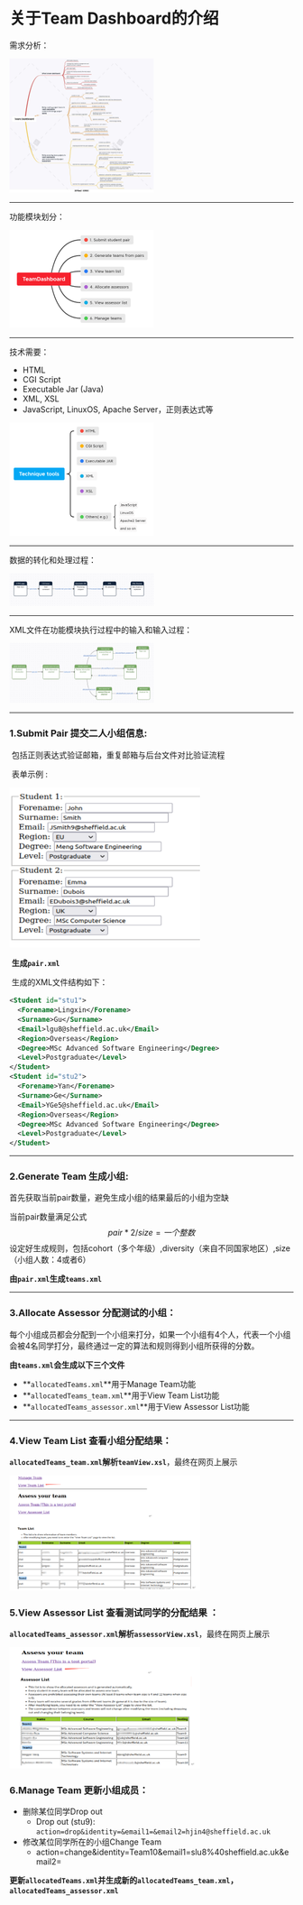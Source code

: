 # 关于Team Dashboard的介绍

需求分析：

<img src="https://github.com/DocYangxm/TeamDashboard/blob/master/Image/Team%20Dashboard%20Xmind.jpg" style="zoom:25%"/>

***

功能模块划分：

<img src="https://github.com/DocYangxm/TeamDashboard/blob/master/Image/Team%20Dashboard%20Requirements.png" style="zoom:25%"/>

***

技术需要：

* HTML
* CGI Script
* Executable Jar (Java)
* XML, XSL
* JavaScript, LinuxOS, Apache Server，正则表达式等

<img src="https://github.com/DocYangxm/TeamDashboard/blob/master/Image/Technology.png" style ="zoom:25%">

***

数据的转化和处理过程：

<img src="https://github.com/DocYangxm/TeamDashboard/blob/master/Image/Data%20Flow.png" style ="zoom:25%">

***

XML文件在功能模块执行过程中的输入和输入过程：

<img src="https://github.com/DocYangxm/TeamDashboard/blob/master/Image/File%20Flow.png" style ="zoom:25%">

***

### 1.Submit Pair 提交二人小组信息:

​	包括正则表达式验证邮箱，重复邮箱与后台文件对比验证流程

​	表单示例 :

<img src="https://github.com/DocYangxm/TeamDashboard/blob/master/Image/Submit%20Pair.png" style="zoom:33%;"/>

​	**生成`pair.xml`**	

​	生成的XML文件结构如下：

```xml
<Student id="stu1">
  <Forename>Lingxin</Forename>
  <Surname>Gu</Surname>
  <Email>lgu8@sheffield.ac.uk</Email>
  <Region>Overseas</Region>
  <Degree>MSc Advanced Software Engineering</Degree>
  <Level>Postgraduate</Level>
</Student>
<Student id="stu2">
  <Forename>Yan</Forename>
  <Surname>Ge</Surname>
  <Email>YGe5@sheffield.ac.uk</Email>
  <Region>Overseas</Region>
  <Degree>MSc Advanced Software Engineering</Degree>
  <Level>Postgraduate</Level>
</Student>
```

***

### 2.Generate Team 生成小组:

首先获取当前pair数量，避免生成小组的结果最后的小组为空缺

当前pair数量满足公式
$$
pair*2/size=一个整数
$$
设定好生成规则，包括cohort（多个年级）,diversity（来自不同国家地区）,size（小组人数：4或者6）

**由`pair.xml`生成`teams.xml`**

***

### 3.Allocate Assessor 分配测试的小组：

每个小组成员都会分配到一个小组来打分，如果一个小组有4个人，代表一个小组会被4名同学打分，最终通过一定的算法和规则得到小组所获得的分数。

**由`teams.xml`会生成以下三个文件**

* **`allocatedTeams.xml`**用于Manage Team功能
* **`allocatedTeams_team.xml`**用于View Team List功能
* **`allocatedTeams_assessor.xml`**用于View Assessor List功能

***

### 4.View Team List  查看小组分配结果：

**`allocatedTeams_team.xml`**解析**`teamView.xsl`**，最终在网页上展示

<img src="https://github.com/DocYangxm/TeamDashboard/blob/master/Image/View%20Team%20List.png" style="zoom:33%;"/>

### 5.View Assessor List 查看测试同学的分配结果 ：

**`allocatedTeams_assessor.xml`**解析**`assessorView.xsl`**，最终在网页上展示

<img src="https://github.com/DocYangxm/TeamDashboard/blob/master/Image/View%20Assessor%20List.png" style="zoom:33%;"/>

### 6.Manage Team 更新小组成员：

* 删除某位同学Drop out
  * Drop out (stu9): `action=drop&identity=&email1=&email2=hjin4@sheffield.ac.uk` 
* 修改某位同学所在的小组Change Team
  * action=change&identity=Team10&email1=slu8%40sheffield.ac.uk&email2=

**更新`allocatedTeams.xml`并生成新的`allocatedTeams_team.xml`，`allocatedTeams_assessor.xml`**

